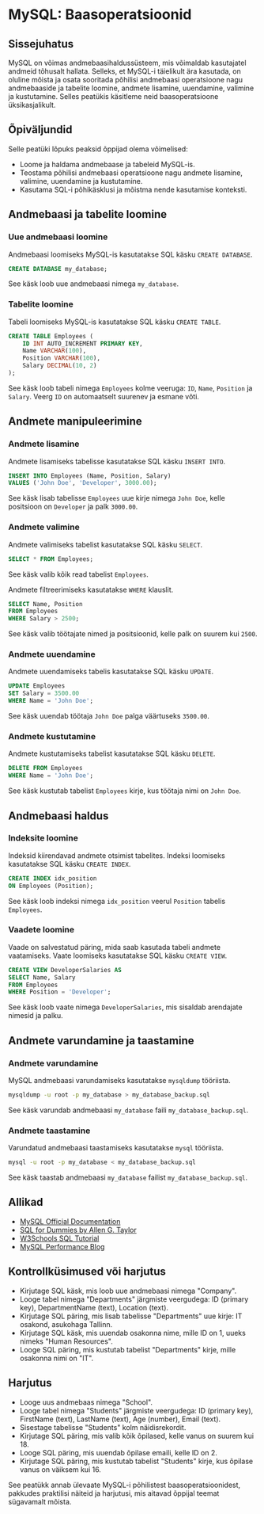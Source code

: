 # MySQL: Baasoperatsioonid

## Sissejuhatus

MySQL on võimas andmebaasihaldussüsteem, mis võimaldab kasutajatel andmeid tõhusalt hallata. Selleks, et MySQL-i täielikult ära kasutada, on oluline mõista ja osata sooritada põhilisi andmebaasi operatsioone nagu andmebaaside ja tabelite loomine, andmete lisamine, uuendamine, valimine ja kustutamine. Selles peatükis käsitleme neid baasoperatsioone üksikasjalikult.

## Õpiväljundid

Selle peatüki lõpuks peaksid õppijad olema võimelised:

- Loome ja haldama andmebaase ja tabeleid MySQL-is.
- Teostama põhilisi andmebaasi operatsioone nagu andmete lisamine, valimine, uuendamine ja kustutamine.
- Kasutama SQL-i põhikäsklusi ja mõistma nende kasutamise konteksti.

## Andmebaasi ja tabelite loomine

### Uue andmebaasi loomine

Andmebaasi loomiseks MySQL-is kasutatakse SQL käsku `CREATE DATABASE`.

```sql
CREATE DATABASE my_database;
```

See käsk loob uue andmebaasi nimega `my_database`.

### Tabelite loomine

Tabeli loomiseks MySQL-is kasutatakse SQL käsku `CREATE TABLE`.

```sql
CREATE TABLE Employees (
    ID INT AUTO_INCREMENT PRIMARY KEY,
    Name VARCHAR(100),
    Position VARCHAR(100),
    Salary DECIMAL(10, 2)
);
```

See käsk loob tabeli nimega `Employees` kolme veeruga: `ID`, `Name`, `Position` ja `Salary`. Veerg `ID` on automaatselt suurenev ja esmane võti.

## Andmete manipuleerimine

### Andmete lisamine

Andmete lisamiseks tabelisse kasutatakse SQL käsku `INSERT INTO`.

```sql
INSERT INTO Employees (Name, Position, Salary)
VALUES ('John Doe', 'Developer', 3000.00);
```

See käsk lisab tabelisse `Employees` uue kirje nimega `John Doe`, kelle positsioon on `Developer` ja palk `3000.00`.

### Andmete valimine

Andmete valimiseks tabelist kasutatakse SQL käsku `SELECT`.

```sql
SELECT * FROM Employees;
```

See käsk valib kõik read tabelist `Employees`.

Andmete filtreerimiseks kasutatakse `WHERE` klauslit.

```sql
SELECT Name, Position
FROM Employees
WHERE Salary > 2500;
```

See käsk valib töötajate nimed ja positsioonid, kelle palk on suurem kui `2500`.

### Andmete uuendamine

Andmete uuendamiseks tabelis kasutatakse SQL käsku `UPDATE`.

```sql
UPDATE Employees
SET Salary = 3500.00
WHERE Name = 'John Doe';
```

See käsk uuendab töötaja `John Doe` palga väärtuseks `3500.00`.

### Andmete kustutamine

Andmete kustutamiseks tabelist kasutatakse SQL käsku `DELETE`.

```sql
DELETE FROM Employees
WHERE Name = 'John Doe';
```

See käsk kustutab tabelist `Employees` kirje, kus töötaja nimi on `John Doe`.

## Andmebaasi haldus

### Indeksite loomine

Indeksid kiirendavad andmete otsimist tabelites. Indeksi loomiseks kasutatakse SQL käsku `CREATE INDEX`.

```sql
CREATE INDEX idx_position
ON Employees (Position);
```

See käsk loob indeksi nimega `idx_position` veerul `Position` tabelis `Employees`.

### Vaadete loomine

Vaade on salvestatud päring, mida saab kasutada tabeli andmete vaatamiseks. Vaate loomiseks kasutatakse SQL käsku `CREATE VIEW`.

```sql
CREATE VIEW DeveloperSalaries AS
SELECT Name, Salary
FROM Employees
WHERE Position = 'Developer';
```

See käsk loob vaate nimega `DeveloperSalaries`, mis sisaldab arendajate nimesid ja palku.

## Andmete varundamine ja taastamine

### Andmete varundamine

MySQL andmebaasi varundamiseks kasutatakse `mysqldump` tööriista.

```bash
mysqldump -u root -p my_database > my_database_backup.sql
```

See käsk varundab andmebaasi `my_database` faili `my_database_backup.sql`.

### Andmete taastamine

Varundatud andmebaasi taastamiseks kasutatakse `mysql` tööriista.

```bash
mysql -u root -p my_database < my_database_backup.sql
```

See käsk taastab andmebaasi `my_database` failist `my_database_backup.sql`.

## Allikad

- [MySQL Official Documentation](https://dev.mysql.com/doc/)
- [SQL for Dummies by Allen G. Taylor](https://www.amazon.com/SQL-Dummies-Computer-Tech/dp/1119527074)
- [W3Schools SQL Tutorial](https://www.w3schools.com/sql/)
- [MySQL Performance Blog](https://www.percona.com/blog/)

## Kontrollküsimused või harjutus

- Kirjutage SQL käsk, mis loob uue andmebaasi nimega "Company".
- Looge tabel nimega "Departments" järgmiste veergudega: ID (primary key), DepartmentName (text), Location (text).
- Kirjutage SQL päring, mis lisab tabelisse "Departments" uue kirje: IT osakond, asukohaga Tallinn.
- Kirjutage SQL käsk, mis uuendab osakonna nime, mille ID on 1, uueks nimeks "Human Resources".
- Looge SQL päring, mis kustutab tabelist "Departments" kirje, mille osakonna nimi on "IT".

## Harjutus

- Looge uus andmebaas nimega "School".
- Looge tabel nimega "Students" järgmiste veergudega: ID (primary key), FirstName (text), LastName (text), Age (number), Email (text).
- Sisestage tabelisse "Students" kolm näidisrekordit.
- Kirjutage SQL päring, mis valib kõik õpilased, kelle vanus on suurem kui 18.
- Looge SQL päring, mis uuendab õpilase emaili, kelle ID on 2.
- Kirjutage SQL päring, mis kustutab tabelist "Students" kirje, kus õpilase vanus on väiksem kui 16.

See peatükk annab ülevaate MySQL-i põhilistest baasoperatsioonidest, pakkudes praktilisi näiteid ja harjutusi, mis aitavad õppijal teemat sügavamalt mõista.